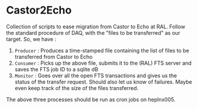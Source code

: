 # Castor2Echo
Collection of scripts to ease migration from Castor to Echo at RAL.
Follow the standard procedure of DAQ, with the "files to be transferred" as our target. So, we have :

1. `Producer` : Produces a time-stamped file containing the list of files to be transferred from Castor to Echo
2. `Consumer` : Picks up the above file, submits it to the (RAL) FTS server and saves the FTS job ID to a sqlite dB
3. `Monitor` : Goes over all the open FTS transactions and gives us the status of the transfer request. Should also let us know of failures. Maybe even keep track of the size of the files transferred.

The above three processes should be run as cron jobs on heplnx005.

